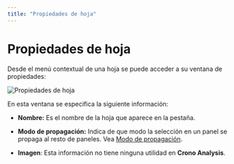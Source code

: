 ```yaml
---
title: "Propiedades de hoja"
---
```




# Propiedades de hoja

Desde el menú contextual de una hoja se puede acceder a su ventana de propiedades:

![Propiedades de hoja](/images/analysis/hoja1.png)

En esta ventana se especifica la siguiente información:

- **Nombre:** Es el nombre de la hoja que aparece en la pestaña.

- **Modo de propagación:** Indica de que modo la selección en un panel se propaga al resto de paneles. Vea [Modo de propagación](#modo-de-propagacion).

- **Imagen**: Esta información no tiene ninguna utilidad en **Crono Analysis**.
